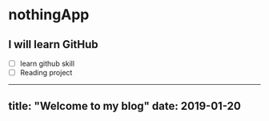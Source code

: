 # nothingApp

## I will learn GitHub
- [ ] learn github skill
- [ ] Reading project
---
title: "Welcome to my blog"
date: 2019-01-20
---
